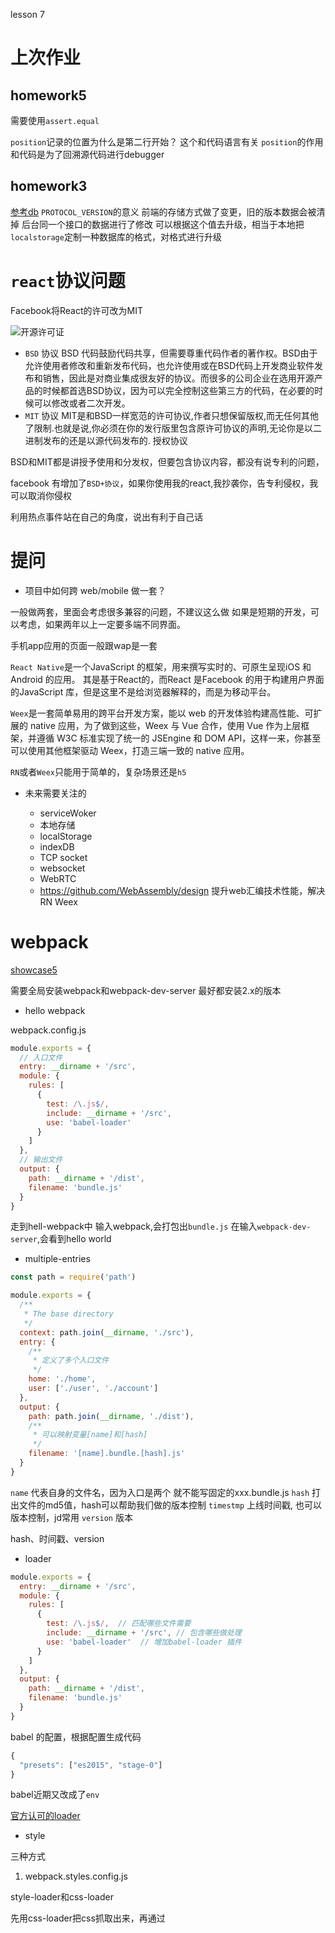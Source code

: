 lesson 7

# 上次作业

## homework5
需要使用`assert.equal`

`position`记录的位置为什么是第二行开始？
这个和代码语言有关
`position`的作用和代码是为了回溯源代码进行debugger


## homework3

[参考db](https://github.com/miniflycn/db)
`PROTOCOL_VERSION`的意义
前端的存储方式做了变更，旧的版本数据会被清掉
后台同一个接口的数据进行了修改
可以根据这个值去升级，相当于本地把`localstorage`定制一种数据库的格式，对格式进行升级

#  `react`协议问题

Facebook将React的许可改为MIT

![开源许可证](https://github.com/mayufo/stuQ-study/blob/master/image/study_26.png)

- `BSD` 协议 
BSD 代码鼓励代码共享，但需要尊重代码作者的著作权。BSD由于允许使用者修改和重新发布代码，也允许使用或在BSD代码上开发商业软件发布和销售，因此是对商业集成很友好的协议。而很多的公司企业在选用开源产品的时候都首选BSD协议，因为可以完全控制这些第三方的代码，在必要的时候可以修改或者二次开发。
- `MIT` 协议
MIT是和BSD一样宽范的许可协议,作者只想保留版权,而无任何其他了限制.也就是说,你必须在你的发行版里包含原许可协议的声明,无论你是以二进制发布的还是以源代码发布的.
授权协议

BSD和MIT都是讲授予使用和分发权，但要包含协议内容，都没有说专利的问题，

facebook 有增加了`BSD+协议`，如果你使用我的react,我抄袭你，告专利侵权，我可以取消你侵权

利用热点事件站在自己的角度，说出有利于自己话

# 提问

- 项目中如何跨 web/mobile 做一套？

一般做两套，里面会考虑很多兼容的问题，不建议这么做
如果是短期的开发，可以考虑，如果两年以上一定要多端不同界面。

手机app应用的页面一般跟wap是一套

`React Native`是一个JavaScript 的框架，用来撰写实时的、可原生呈现iOS 和Android 的应用。 其是基于React的，而React 是Facebook 的用于构建用户界面的JavaScript 库，但是这里不是给浏览器解释的，而是为移动平台。

`Weex`是一套简单易用的跨平台开发方案，能以 web 的开发体验构建高性能、可扩展的 native 应用，为了做到这些，Weex 与 Vue 合作，使用 Vue 作为上层框架，并遵循 W3C 标准实现了统一的 JSEngine 和 DOM API，这样一来，你甚至可以使用其他框架驱动 Weex，打造三端一致的 native 应用。


`RN`或者`Weex`只能用于简单的，复杂场景还是`h5`

- 未来需要关注的

    - serviceWoker
    - 本地存储
    - localStorage
    - indexDB
    - TCP socket
    - websocket
    - WebRTC
    - https://github.com/WebAssembly/design 提升web汇编技术性能，解决RN Weex
    
# webpack     

[showcase5](https://github.com/mayufo/showcase5)

需要全局安装webpack和webpack-dev-server 最好都安装2.x的版本

- hello webpack

webpack.config.js

```js
module.exports = {
  // 入口文件  
  entry: __dirname + '/src',
  module: {
    rules: [
      {
        test: /\.js$/,
        include: __dirname + '/src',
        use: 'babel-loader'
      }
    ]
  },
  // 输出文件
  output: {
    path: __dirname + '/dist',
    filename: 'bundle.js'
  }
}
```

走到hell-webpack中
输入webpack,会打包出`bundle.js`
在输入`webpack-dev-server`,会看到hello world


- multiple-entries

```js
const path = require('path')

module.exports = {
  /**
   * The base directory 
   */
  context: path.join(__dirname, './src'),
  entry: {
    /**
     * 定义了多个入口文件
     */
    home: './home',
    user: ['./user', './account']
  },
  output: {
    path: path.join(__dirname, './dist'),
    /**
     * 可以映射变量[name]和[hash]
     */
    filename: '[name].bundle.[hash].js'
  }
}
```
`name` 代表自身的文件名，因为入口是两个 就不能写固定的xxx.bundle.js
`hash` 打出文件的md5值，hash可以帮助我们做的版本控制
`timestmp` 上线时间戳, 也可以版本控制，jd常用
`version` 版本

hash、时间戳、version

- loader
```js
module.exports = {
  entry: __dirname + '/src',
  module: {
    rules: [
      {
        test: /\.js$/,  // 匹配哪些文件需要
        include: __dirname + '/src', // 包含哪些做处理
        use: 'babel-loader'  // 增加babel-loader 插件
      }
    ]
  },
  output: {
    path: __dirname + '/dist',
    filename: 'bundle.js'
  }
}
```
babel 的配置，根据配置生成代码
```js
{
  "presets": ["es2015", "stage-0"]
}
```
babel近期又改成了`env`

[官方认可的loader](https://webpack.js.org/loaders/)

- style

三种方式

1. webpack.styles.config.js   

style-loader和css-loader

先用css-loader把css抓取出来，再通过<style>标签插入css代码

`webpack --config webpack.styles.config.js`

```js
var ExtractTextPlugin = require('extract-text-webpack-plugin')

module.exports = {
  context: __dirname + '/src',
  entry: './',
  module: {
    rules: [{
      test: /\.css$/,
      include: [
        __dirname + '/src'
      ],
      use: ExtractTextPlugin.extract({
        fallback: 'style-loader',
        use: ['css-loader', 'autoprefixer-loader']
      })
    }]
  },
  output: {
      path: __dirname + '/dist',
      filename: '[name].bundle.[hash].js'
  },
  plugins: [
    new ExtractTextPlugin('[name].css')
  ]
};
```

style-loader 把css用字符串的方式写入到js里面，然后创建style标签，把对应的css字符串放在style标签里面

优点： 比较快，不会打出多个文件，使用webpack-dev-server直接打开，线上和测试使用

2. webpack.extract.config 上线使用

对应的字符串`extract`出来对应一个新的文件,会生成一个对应js文件和css文件，在html中分别引入两个文件

```js
var ExtractTextPlugin = require('extract-text-webpack-plugin')

module.exports = {
  context: __dirname + '/src',
  entry: './',
  module: {
    rules: [{
      test: /\.css$/,
      include: [
        __dirname + '/src'
      ],
      use: ExtractTextPlugin.extract({
        fallback: 'style-loader', // 备胎
        use: 'css-loader'
      })
    }]
  },
  output: {
      path: __dirname + '/dist',
      filename: '[name].bundle.[hash].js'
  },
  plugins: [
    new ExtractTextPlugin('[name].css')
  ]
}

```

3. webpack.autoprefix.config  // 对css 某些属性增加前缀，增加了兼容能力

```js
var ExtractTextPlugin = require('extract-text-webpack-plugin')

module.exports = {
  context: __dirname + '/src',
  entry: './',
  module: {
    rules: [{
      test: /\.css$/,
      include: [
        __dirname + '/src'
      ],
      use: ExtractTextPlugin.extract({
        fallback: 'style-loader',
        use: ['css-loader', 'autoprefixer-loader']
      })
    }]
  },
  output: {
      path: __dirname + '/dist',
      filename: '[name].bundle.[hash].js'
  },
  plugins: [
    new ExtractTextPlugin('[name].css')
  ]
};
```
 
当有些公共库不需要打进去的时候

- common-chunks

style.css是公共的

```js
var path = require('path')
var CommonsChunkPlugin = require('webpack/lib/optimize/CommonsChunkPlugin') // 打出公用的
var ExtractTextPlugin = require('extract-text-webpack-plugin')  // 处理css

module.exports = {
  context: __dirname + '/src',
  entry: {
    A: './a',
    B: './b',
    C: './c',
  },
  output: {
    path: path.join(__dirname, 'dist'),
    filename: '[name].js'
  },
  module: {
    rules: [{
      test: /\.css$/,
      use: ExtractTextPlugin.extract({
        fallback: 'style-loader',
        use: 'css-loader'
      })
    }, { 
      test: /\.png$/, 
      use: 'file-loader'  // 处理图片
    }]
  },
  plugins: [
    new CommonsChunkPlugin({  // 共同的东西打成commons.js
      name: 'commons',
      filename: 'commons.js'
    }),
    new ExtractTextPlugin('[name].css')
  ]
};
```

打出用公用的commons.js
A.js
A.css
B.js
B.css
C.js
C.css

A页面就可以使用A.js\A.css\commons.js

- vendor

假设有个项目依赖jquery和underscore

```js
var path = require('path')
var webpack = require('webpack')

module.exports = {
  context: __dirname + "/src",  // path.join(__dirname, "/src"); window下要使用path.join
  entry: {
    app: './',
    vendor: ['jquery', 'underscore'], // 使用vendor来先打出
  },
  output: {
    path: path.join(__dirname, 'dist'),
    filename: 'bundle.js'
  },
  plugins: [
    new webpack.optimize.CommonsChunkPlugin({
      name: 'vendor',
      filename: 'vendor.bundle.js'  // 将vendor变为通用的东西
    })
  ]
}
```

生成两个文件一个是bundle.js对应index.js文件
`vendor` 会将`jquery/underscore`打在一起，并且能够让`bundle.js`使用


WTFPL 你想干什么都可以的专利 License  

# loader 练习

[exercise12](https://github.com/mayufo/exercise12)

[How to write a loader?](https://webpack.js.org/development/how-to-write-a-loader/)

将hello word 编程amd模块, 包装成类似

![exercise12](https://github.com/mayufo/stuQ-study/blob/master/image/study_27.png)


```js
module.exports = function (source) {
    if (~this.request.indexOf('webpack/buildin/global.js')) {  // 如果存在global.define 就直接导出
        return source
    } else {
        return `
    global.define(function (module, exports) {  // 如果不存在
        ${source}
    })
`
    }
    console.log(this.request)
}
```

`this.request`
In the example: "/abc/loader1.js?xyz!/abc/node_modules/loader2/index.js!/abc/resource.js?rrr"
              



[主要看进阶的内容](https://github.com/webpack-china/awesome-webpack-cn)

> webpack 面试可能被问的问题

使用webpack

组装loader,组装工程

自己怎么写个loader或者plugin

性能问题如何解决,如何优化


[大项目如何性能优化]（https://github.com/pigcan/blog/issues/1）

# 这种作业

1. 写一个webpack的插件，使得编译出来的代码兼容IE8，主要是不使用`Object.defineProperty`

2. 大作业，写一个 generator 把模版编译成react代码 

如何对应上render,先尝试each

React.createElement(tagname, props, …children)

[exercise13](https://github.com/mayufo/exercise13)

思路： return 数组 if的情况解构，each的情况下，连接起来.并且要需要解构

> 为什么要解构

数组的话一定是列表，列表是一定要带key,否则会抛错，如果解构以后就不会认为是列表

> 为什么要区分列表非列表

  react 16以后 没有列表有key的优化，而是使用`react fiber`
